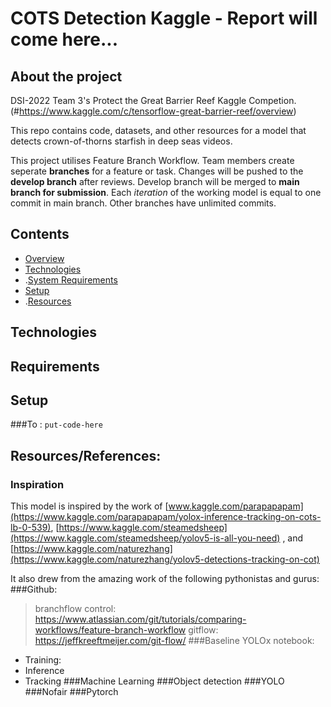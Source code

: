 # COTS Detection Kaggle - Report will come here...

## About the project
DSI-2022 Team 3's Protect the Great Barrier Reef Kaggle Competion. (#https://www.kaggle.com/c/tensorflow-great-barrier-reef/overview)

This repo contains code, datasets, and other resources for a model that detects crown-of-thorns starfish in deep seas videos.

This project utilises Feature Branch Workflow. Team members create seperate **branches** for a feature or task. Changes will be pushed to the **develop branch** after reviews. Develop branch will be merged to **main branch for submission**. Each _iteration_ of the working model is equal to one commit in main branch. Other branches have unlimited commits.

## Contents
* [Overview](#Overview)
* [Technologies](#technologies)
* .[System Requirements](#system_requirements)
* [Setup](#setup)
* .[Resources](#resources)

## Technologies

## Requirements


## Setup
###To : `put-code-here`

## Resources/References:
### Inspiration
This model is inspired by the work of [www.kaggle.com/parapapapam](https://www.kaggle.com/parapapapam/yolox-inference-tracking-on-cots-lb-0-539), [https://www.kaggle.com/steamedsheep](https://www.kaggle.com/steamedsheep/yolov5-is-all-you-need)
, and [https://www.kaggle.com/naturezhang](https://www.kaggle.com/naturezhang/yolov5-detections-tracking-on-cot)

It also drew from the amazing work of the following pythonistas and gurus:
###Github:
>branchflow control: https://www.atlassian.com/git/tutorials/comparing-workflows/feature-branch-workflow
>gitflow: https://jeffkreeftmeijer.com/git-flow/
###Baseline YOLOx notebook:
* Training: 
* Inference
* Tracking
###Machine Learning
###Object detection
###YOLO
###Nofair
###Pytorch
